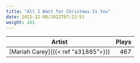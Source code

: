 ```yaml
---
title: "All I Want for Christmas Is You"
date: 2022-12-08/2022T07:23:53
weight: 261
---
```




 Artist | Plays 
----- | -----:
[Mariah Carey]({{< ref "a31885">}}) | 467
